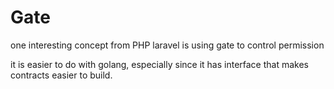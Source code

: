 # Gate
one interesting concept from PHP laravel is using gate to control permission


it is easier to do with golang, especially since it has interface that makes contracts easier to build.
